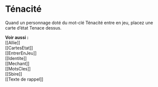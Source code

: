 # Ténacité
Quand un personnage doté du mot-clé Ténacité entre en jeu, placez une carte d’état Tenace dessus. 

**Voir aussi :**  
[[Allie]]  
[[CartesEtat]]  
[[EntrerEnJeu]]  
[[Identite]]  
[[Mechant]]  
[[MotsCles]]  
[[Sbire]]  
[[Texte de rappel]]